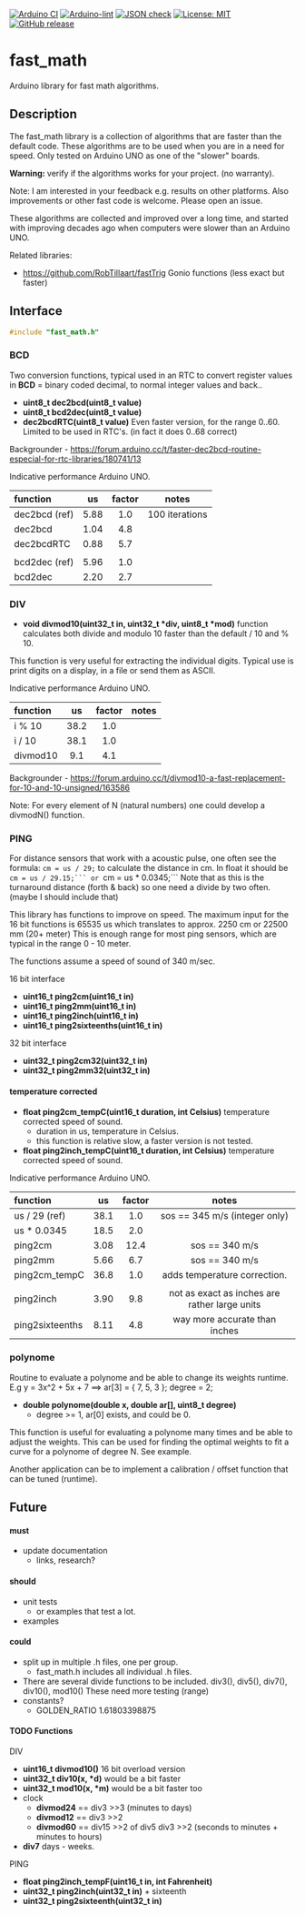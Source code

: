 
[![Arduino CI](https://github.com/RobTillaart/fast_math/workflows/Arduino%20CI/badge.svg)](https://github.com/marketplace/actions/arduino_ci)
[![Arduino-lint](https://github.com/RobTillaart/fast_math/actions/workflows/arduino-lint.yml/badge.svg)](https://github.com/RobTillaart/fast_math/actions/workflows/arduino-lint.yml)
[![JSON check](https://github.com/RobTillaart/fast_math/actions/workflows/jsoncheck.yml/badge.svg)](https://github.com/RobTillaart/fast_math/actions/workflows/jsoncheck.yml)
[![License: MIT](https://img.shields.io/badge/license-MIT-green.svg)](https://github.com/RobTillaart/fast_math/blob/master/LICENSE)
[![GitHub release](https://img.shields.io/github/release/RobTillaart/fast_math.svg?maxAge=3600)](https://github.com/RobTillaart/fast_math/releases)


# fast_math

Arduino library for fast math algorithms.


## Description

The fast_math library is a collection of algorithms that are faster 
than the default code. 
These algorithms are to be used when you are in a need for speed. 
Only tested on Arduino UNO as one of the "slower" boards.

**Warning:** verify if the algorithms works for your project. (no warranty).

Note: I am interested in your feedback e.g. results on other platforms.
Also improvements or other fast code is welcome. Please open an issue.

These algorithms are collected and improved over a long time, and started
with improving decades ago when computers were slower than an Arduino UNO.

Related libraries:

- https://github.com/RobTillaart/fastTrig Gonio functions (less exact but faster)


## Interface

```cpp
#include "fast_math.h"
```


### BCD

Two conversion functions, typical used in an RTC to convert register values
in **BCD** = binary coded decimal, to normal integer values and back..
- **uint8_t dec2bcd(uint8_t value)**
- **uint8_t bcd2dec(uint8_t value)**
- **dec2bcdRTC(uint8_t value)** Even faster version, for the range 0..60. 
Limited to be used in RTC's. (in fact it does 0..68 correct)

Backgrounder - https://forum.arduino.cc/t/faster-dec2bcd-routine-especial-for-rtc-libraries/180741/13


Indicative performance Arduino UNO.

|  function       |   us   |  factor |  notes  |
|:----------------|:------:|:-------:|:-------:|
|  dec2bcd (ref)  |  5.88  |   1.0   |  100 iterations
|  dec2bcd        |  1.04  |   4.8   |
|  dec2bcdRTC     |  0.88  |   5.7   |
|                 |        |         |
|  bcd2dec (ref)  |  5.96  |   1.0   |
|  bcd2dec        |  2.20  |   2.7   |


### DIV

- **void divmod10(uint32_t in, uint32_t \*div, uint8_t \*mod)**
function calculates both divide and modulo 10 faster than the default  / 10 and % 10.

This function is very useful for extracting the individual digits.
Typical use is print digits on a display, in a file or send them as ASCII.

Indicative performance Arduino UNO.

|  function  |   us   |  factor |  notes  |
|:-----------|:------:|:-------:|:-------:|
|  i % 10    |  38.2  |   1.0   |
|  i / 10    |  38.1  |   1.0   |
|  divmod10  |   9.1  |   4.1   | 

Backgrounder - https://forum.arduino.cc/t/divmod10-a-fast-replacement-for-10-and-10-unsigned/163586

Note: For every element of N (natural numbers) one could develop a divmodN() function. 


### PING

For distance sensors that work with a acoustic pulse, one often see the formula:
```cm = us / 29;``` to calculate the distance in cm.
In float it should be ``cm = us / 29.15;``` or ``cm = us * 0.0345;```
Note that as this is the turnaround distance (forth & back) so one 
need a divide by two often. (maybe I should include that)

This library has functions to improve on speed.
The maximum input for the 16 bit functions is 65535 us 
which translates to approx. 2250 cm or 22500 mm  (20+ meter)
This is enough range for most ping sensors, which are typical 
in the range 0 - 10 meter.

The functions assume a speed of sound of 340 m/sec.

16 bit interface
- **uint16_t ping2cm(uint16_t in)**
- **uint16_t ping2mm(uint16_t in)**
- **uint16_t ping2inch(uint16_t in)**
- **uint16_t ping2sixteenths(uint16_t in)**

32 bit interface
- **uint32_t ping2cm32(uint32_t in)**
- **uint32_t ping2mm32(uint32_t in)**


#### temperature corrected

- **float ping2cm_tempC(uint16_t duration, int Celsius)** temperature corrected speed of sound.
  - duration in us, temperature in Celsius.
  - this function is relative slow, a faster version is not tested.
- **float ping2inch_tempC(uint16_t duration, int Celsius)** temperature corrected speed of sound.


Indicative performance Arduino UNO.

|  function         |   us   |  factor |  notes  |
|:------------------|:------:|:-------:|:-------:|
|  us / 29  (ref)   |  38.1  |   1.0   | sos == 345 m/s  (integer only)
|  us \* 0.0345     |  18.5  |   2.0   |
|  ping2cm          |  3.08  |  12.4   | sos == 340 m/s
|  ping2mm          |  5.66  |   6.7   | sos == 340 m/s
|  ping2cm_tempC    |  36.8  |   1.0   | adds temperature correction.
|                   |        |         |
|  ping2inch        |  3.90  |   9.8   | not as exact as inches are rather large units
|  ping2sixteenths  |  8.11  |   4.8   | way more accurate than inches


### polynome

Routine to evaluate a polynome and be able to change its weights runtime.
E.g   y = 3x^2 + 5x + 7 ==> ar\[3] = { 7, 5, 3 };  degree = 2;
- **double polynome(double x, double ar[], uint8_t degree)**
  - degree >= 1, ar\[0] exists, and could be 0.
  
This function is useful for evaluating a polynome many times and be able to
adjust the weights. This can be used for finding the optimal weights to fit
a curve for a polynome of degree N. See example.

Another application can be to implement a calibration / offset function that
can be tuned (runtime).


## Future

#### must
- update documentation
  - links, research?


#### should
- unit tests
  - or examples that test a lot.
- examples


#### could
- split up in multiple .h files, one per group.
  - fast_math.h includes all individual .h files.
- There are several divide functions to be included.
  div3(), div5(), div7(), div10(), mod10()
  These need more testing (range)
- constants?
  - GOLDEN_RATIO 1.61803398875

#### TODO Functions

DIV
- **uint16_t divmod10()** 16 bit overload version 
- **uint32_t div10(x, \*d)** would be a bit faster 
- **uint32_t mod10(x, \*m)** would be a bit faster too
- clock
  - **divmod24** == div3 >>3   (minutes to days)
  - **divmod12** == div3 >>2
  - **divmod60** == div15 >>2  of div5 div3 >>2 (seconds to minutes + minutes to hours)
- **div7** days - weeks.


PING
- **float ping2inch_tempF(uint16_t in, int Fahrenheit)**
- **uint32_t ping2inch(uint32_t in)** + sixteenth
- **uint32_t ping2sixteenth(uint32_t in)**



